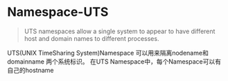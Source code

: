 # Namespace-UTS

> UTS namespaces allow a single system to appear to have different host and domain names to different processes.

UTS\(UNIX TimeSharing System\)Namespace 可以用来隔离nodename和domainname 两个系统标识。 在UTS Namespace中，每个Namespace可以有自己的hostname

